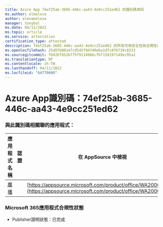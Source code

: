 ```yaml
---
title: Azure App 74ef25ab-3685-446c-aa43-4e9cc251ed62 的識別碼資訊
ms.author: elmalova
author: elenamalova
manager: tonybal
ms.date: 04/11/2022
ms.topic: article
ms.service: attestation
certification_type: attested
description: 74ef25ab-3685-446c-aa43-4e9cc251ed62 的所有可用安全性與合規性資訊。
ms.openlocfilehash: 25d07b00147cd545f947d0eba1dfc8f6739c8233
ms.sourcegitcommit: fb02bf852b775f9114966cfbf158197149ec95a2
ms.translationtype: MT
ms.contentlocale: zh-TW
ms.lasthandoff: 04/11/2022
ms.locfileid: "64770600"
---
```

# <a name="azure-app-id-74ef25ab-3685-446c-aa43-4e9cc251ed62"></a>Azure App識別碼：74ef25ab-3685-446c-aa43-4e9cc251ed62


### <a name="apps-associated-with-this-id"></a>與此識別碼相關聯的應用程式：
| **應用程式名稱** | **認證** | **在 AppSource 中檢視** |
|--------------|---------------|-----------------------|
| [廣播](../forward/WA200002697.md) |  | [https://appsource.microsoft.com/product/office/WA200002697](https://appsource.microsoft.com/product/office/WA200002697) |

### <a name="microsoft-365-app-compliance-status"></a>Microsoft 365應用程式合規性狀態
- Publisher證明狀態：已完成
